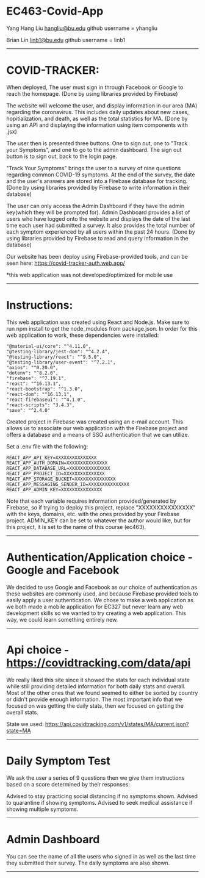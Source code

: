 # EC463-Covid-App

Yang Hang Liu 
hangliu@bu.edu
github username = yhangliu

Brian Lin
linb1@bu.edu
github username = linb1

----------------------------------------------------------------------
# COVID-TRACKER:

When deployed, The user must sign in through Facebook or Google to reach the homepage. 
    (Done by using libraries provided by Firebase)

The website will welcome the user, and display information in our area (MA) regarding the coronavirus. This includes daily updates about new cases, hopitialization, and death, as well as the total statistics for MA. 
    (Done by using an API and displaying the information using item components with .jsx)

The user then is presented three buttons. One to sign out, one to "Track your Symptoms", and one to go to the admin dashboard. The sign out button is to sign out, back to the login page.

"Track Your Symptoms" brings the user to a survey of nine questions regarding common COVID-19 symptoms. At the end of the survey, the date and the user's answers are stored into a Firebase database for tracking. 
    (Done by using libraries provided by Firebase to write information in their database)

The user can only access the Admin Dashboard if they have the admin key(which they will be prompted for). Admin Dashboard provides a list of users who have logged onto the website and displays the date of the last time each user had submitted a survey. It also provides the total number of each symptom experienced by all users within the past 24 hours.
    (Done by using libraries provided by Firebase to read and query information in the database)

Our website has been deploy using Firebase-provided tools, and can be seen here: https://covid-tracker-auth.web.app/

*this web application was not developed/optimized for mobile use

----------------------------------------------------------------------


# Instructions:
This web application was created using React and Node.js.
Make sure to run npm install to get the node_modules from package.json.
In order for this web application to work, these dependencies were installed:

    "@material-ui/core": "^4.11.0",
    "@testing-library/jest-dom": "^4.2.4",
    "@testing-library/react": "^9.5.0",
    "@testing-library/user-event": "^7.2.1",
    "axios": "^0.20.0",
    "dotenv": "^8.2.0",
    "firebase": "^7.19.1",
    "react": "^16.13.1",
    "react-bootstrap": "^1.3.0",
    "react-dom": "^16.13.1",
    "react-firebaseui": "^4.1.0",
    "react-scripts": "3.4.3",
    "save": "^2.4.0"
    
Created project in Firebase was created using an e-mail account. This allows us to associate our web application with the Firebase project and offers a database and a means of SSO authentication that we can utilize. 

Set a .env file with the following:

    REACT_APP_API_KEY=XXXXXXXXXXXXXXX
    REACT_APP_AUTH_DOMAIN=XXXXXXXXXXXXXXX
    REACT_APP_DATABASE_URL=XXXXXXXXXXXXXXX
    REACT_APP_PROJECT_ID=XXXXXXXXXXXXXXX
    REACT_APP_STORAGE_BUCKET=XXXXXXXXXXXXXXX
    REACT_APP_MESSAGING_SENDER_ID=XXXXXXXXXXXXXXX
    REACT_APP_ADMIN_KEY=XXXXXXXXXXXXXXX

Note that each variable requires information provided/generated by Firebase, so if trying to deploy this project, replace "XXXXXXXXXXXXXXX" with the keys, domains, etc. with the ones provided by your Firebase project. ADMIN_KEY can be set to whatever the author would like, but for this project, it is set to the name of this course (ec463).


----------------------------------------------------------------------


# Authentication/Application choice - Google and Facebook

We decided to use Google and Facebook as our choice of authentication as these websites are commonly used, and because Firebase provided tools to easily apply a user authentication.
We chose to make a web application as we both made a mobile application for EC327 but never learn any web development skills so we wanted to try creating a web application. This way, we could learn something entirely new.

----------------------------------------------------------------------


# Api choice - https://covidtracking.com/data/api

We really liked this site since it showed the stats for each individual state while still providing detailed information for both daily stats and overall. Most of the other ones that we found seemed to either be sorted by country or didn't provide enough information.
The most important info that we focused on was getting the daily stats, then we focused on getting the overall stats.

State we used: https://api.covidtracking.com/v1/states/MA/current.json?state=MA

----------------------------------------------------------------------


# Daily Symptom Test

We ask the user a series of 9 questions then we give them instructions based on a score determined by their responses:

Advised to stay practicing social distancing if no symptoms shown.
Advised to quarantine if showing symptoms.
Advised to seek medical assistance if showing multiple symptoms.

----------------------------------------------------------------------

# Admin Dashboard

You can see the name of all the users who signed in as well as the last time they submitted their survey. The daily symptoms are also shown.

----------------------------------------------------------------------
